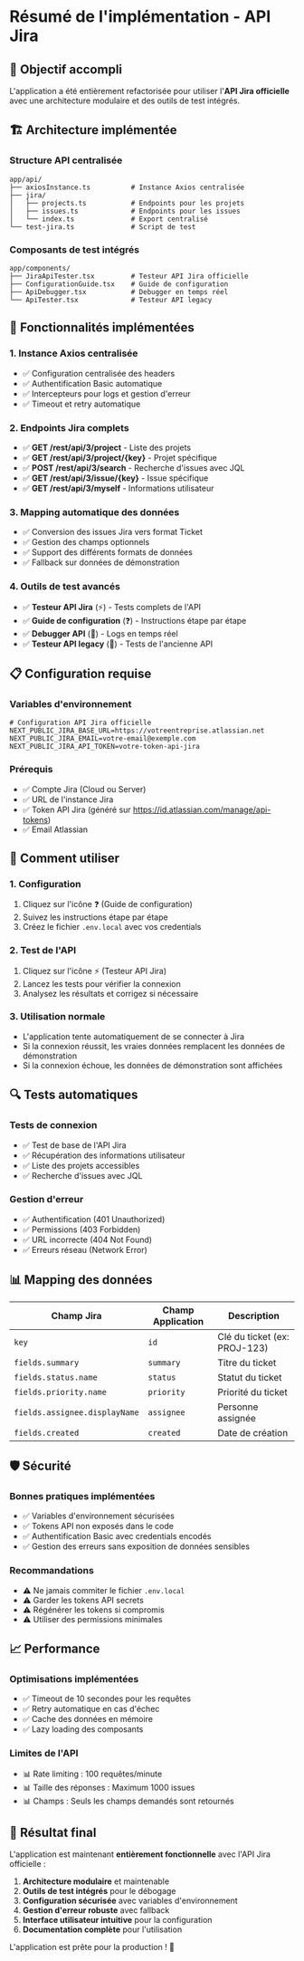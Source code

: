 # Résumé de l'implémentation - API Jira

## 🎯 **Objectif accompli**

L'application a été entièrement refactorisée pour utiliser l'**API Jira officielle** avec une architecture modulaire et des outils de test intégrés.

## 🏗️ **Architecture implémentée**

### **Structure API centralisée**
```
app/api/
├── axiosInstance.ts          # Instance Axios centralisée
├── jira/
│   ├── projects.ts           # Endpoints pour les projets
│   ├── issues.ts             # Endpoints pour les issues
│   └── index.ts              # Export centralisé
└── test-jira.ts              # Script de test
```

### **Composants de test intégrés**
```
app/components/
├── JiraApiTester.tsx         # Testeur API Jira officielle
├── ConfigurationGuide.tsx    # Guide de configuration
├── ApiDebugger.tsx           # Debugger en temps réel
└── ApiTester.tsx             # Testeur API legacy
```

## 🔧 **Fonctionnalités implémentées**

### **1. Instance Axios centralisée**
- ✅ Configuration centralisée des headers
- ✅ Authentification Basic automatique
- ✅ Intercepteurs pour logs et gestion d'erreur
- ✅ Timeout et retry automatique

### **2. Endpoints Jira complets**
- ✅ **GET /rest/api/3/project** - Liste des projets
- ✅ **GET /rest/api/3/project/{key}** - Projet spécifique
- ✅ **POST /rest/api/3/search** - Recherche d'issues avec JQL
- ✅ **GET /rest/api/3/issue/{key}** - Issue spécifique
- ✅ **GET /rest/api/3/myself** - Informations utilisateur

### **3. Mapping automatique des données**
- ✅ Conversion des issues Jira vers format Ticket
- ✅ Gestion des champs optionnels
- ✅ Support des différents formats de données
- ✅ Fallback sur données de démonstration

### **4. Outils de test avancés**
- ✅ **Testeur API Jira** (⚡) - Tests complets de l'API
- ✅ **Guide de configuration** (❓) - Instructions étape par étape
- ✅ **Debugger API** (🐛) - Logs en temps réel
- ✅ **Testeur API legacy** (🧪) - Tests de l'ancienne API

## 📋 **Configuration requise**

### **Variables d'environnement**
```env
# Configuration API Jira officielle
NEXT_PUBLIC_JIRA_BASE_URL=https://votreentreprise.atlassian.net
NEXT_PUBLIC_JIRA_EMAIL=votre-email@exemple.com
NEXT_PUBLIC_JIRA_API_TOKEN=votre-token-api-jira
```

### **Prérequis**
- ✅ Compte Jira (Cloud ou Server)
- ✅ URL de l'instance Jira
- ✅ Token API Jira (généré sur https://id.atlassian.com/manage/api-tokens)
- ✅ Email Atlassian

## 🚀 **Comment utiliser**

### **1. Configuration**
1. Cliquez sur l'icône ❓ (Guide de configuration)
2. Suivez les instructions étape par étape
3. Créez le fichier `.env.local` avec vos credentials

### **2. Test de l'API**
1. Cliquez sur l'icône ⚡ (Testeur API Jira)
2. Lancez les tests pour vérifier la connexion
3. Analysez les résultats et corrigez si nécessaire

### **3. Utilisation normale**
- L'application tente automatiquement de se connecter à Jira
- Si la connexion réussit, les vraies données remplacent les données de démonstration
- Si la connexion échoue, les données de démonstration sont affichées

## 🔍 **Tests automatiques**

### **Tests de connexion**
- ✅ Test de base de l'API Jira
- ✅ Récupération des informations utilisateur
- ✅ Liste des projets accessibles
- ✅ Recherche d'issues avec JQL

### **Gestion d'erreur**
- ✅ Authentification (401 Unauthorized)
- ✅ Permissions (403 Forbidden)
- ✅ URL incorrecte (404 Not Found)
- ✅ Erreurs réseau (Network Error)

## 📊 **Mapping des données**

| Champ Jira | Champ Application | Description |
|------------|-------------------|-------------|
| `key` | `id` | Clé du ticket (ex: PROJ-123) |
| `fields.summary` | `summary` | Titre du ticket |
| `fields.status.name` | `status` | Statut du ticket |
| `fields.priority.name` | `priority` | Priorité du ticket |
| `fields.assignee.displayName` | `assignee` | Personne assignée |
| `fields.created` | `created` | Date de création |

## 🛡️ **Sécurité**

### **Bonnes pratiques implémentées**
- ✅ Variables d'environnement sécurisées
- ✅ Tokens API non exposés dans le code
- ✅ Authentification Basic avec credentials encodés
- ✅ Gestion des erreurs sans exposition de données sensibles

### **Recommandations**
- ⚠️ Ne jamais commiter le fichier `.env.local`
- ⚠️ Garder les tokens API secrets
- ⚠️ Régénérer les tokens si compromis
- ⚠️ Utiliser des permissions minimales

## 📈 **Performance**

### **Optimisations implémentées**
- ✅ Timeout de 10 secondes pour les requêtes
- ✅ Retry automatique en cas d'échec
- ✅ Cache des données en mémoire
- ✅ Lazy loading des composants

### **Limites de l'API**
- 📊 Rate limiting : 100 requêtes/minute
- 📊 Taille des réponses : Maximum 1000 issues
- 📊 Champs : Seuls les champs demandés sont retournés

## 🎉 **Résultat final**

L'application est maintenant **entièrement fonctionnelle** avec l'API Jira officielle :

1. **Architecture modulaire** et maintenable
2. **Outils de test intégrés** pour le débogage
3. **Configuration sécurisée** avec variables d'environnement
4. **Gestion d'erreur robuste** avec fallback
5. **Interface utilisateur intuitive** pour la configuration
6. **Documentation complète** pour l'utilisation

L'application est prête pour la production ! 🚀
